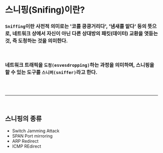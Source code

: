 # **스니핑(Snifing)이란?**

### `Sniffing`이란 사전적 의미로는 '코를 킁킁거리다', '냄새를 맡다' 등의 뜻으로, 네트워크 상에서 자신이 아닌 다른 상대방의 패킷(데이터) 교환을 엿듣는 것, 즉 **도청하는 것을 의미**한다.

<br>

###  네트워크 트래픽을 `도청(esvesdropping)`하는 과정을 의미하며, 스니핑을 할 수 있는 도구를 `스니퍼(sniffer)`라고 한다.

<br>
<br>

- - -

<br>

## **스니핑의 종류**

+ Switch Jamming Attack
+ SPAN Port mirroring
+ ARP Redirect
+ ICMP REdirect
